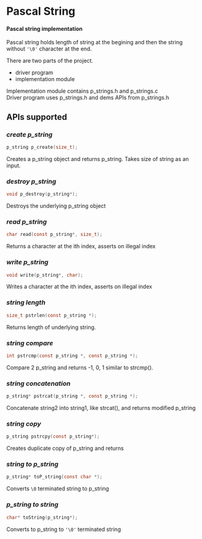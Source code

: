 # Pascal String
#### Pascal string implementation

Pascal string holds length of string at the begining and then the string without `'\0'` character at the end.

There are two parts of the project.
* driver program
* implementation module

Implementation module contains p_strings.h and p_strings.c  
Driver program uses p_strings.h and dems APIs from p_strings.h

## APIs supported  
### _create p_string_
``` c
p_string p_create(size_t);
```
Creates a p_string object and returns p_string. Takes size of string as an input. 

### _destroy p_string_
``` c
void p_destroy(p_string*);
```
Destroys the underlying p_string object

### _read p_string_
``` c
char read(const p_string*, size_t);
```
Returns a character at the ith index, asserts on illegal index

### _write p_string_
``` c
void write(p_string*, char);
```
Writes a character at the ith index, asserts on illegal index

### _string length_
``` c
size_t pstrlen(const p_string *);
```
Returns length of underlying string.

### _string compare_
``` c
int pstrcmp(const p_string *, const p_string *);
```
Compare 2 p_string and returns -1, 0, 1 similar to strcmp().

### _string concatenation_
``` c
p_string* pstrcat(p_string *, const p_string *);
```
Concatenate string2 into string1, like strcat(), and returns modified p_string

### _string copy_
``` c
p_string pstrcpy(const p_string*);
```
Creates duplicate copy of p_string and returns

### _string to p_string_
``` c
p_string* toP_string(const char *);
```
Converts `\0` terminated string to p_string

### _p_string to string_
``` c
char* toString(p_string*);
```
Converts to p_string to `'\0'` terminated string